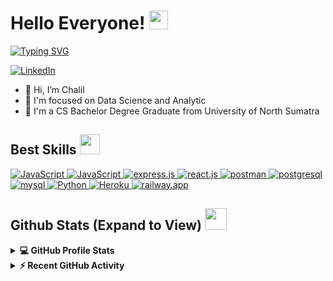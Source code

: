 <h1> Hello Everyone! <img src = "https://raw.githubusercontent.com/MartinHeinz/MartinHeinz/master/wave.gif" width = 30px> </h1>
<p align='center'>
</p>

<p>
  <a href="https://git.io/typing-svg"><img src="https://readme-typing-svg.herokuapp.com?font=Montserrat&weight=700&pause=1000&color=C620F7&width=435&lines=Welcome+to+My+Github+Profile;I'm+A+Computer+Science+Student" alt="Typing SVG" /></a>
</p>

   <a href="https://www.linkedin.com/in/cavareel/" target="_blank">
    <img alt="LinkedIn" src="https://img.shields.io/badge/LinkedIn-0077B5?style=for-the-badge&logo=linkedin&logoColor=white">
  </a>   

- 👋 Hi, I’m Chalil
- 💼 I'm focused on Data Science and Analytic
- 💬 I'm a CS Bachelor Degree Graduate from University of North Sumatra

<h2> Best Skills <img src = "https://media2.giphy.com/media/QssGEmpkyEOhBCb7e1/giphy.gif?cid=ecf05e47a0n3gi1bfqntqmob8g9aid1oyj2wr3ds3mg700bl&rid=giphy.gif" width = 32px> </h2>
  <a href="https://www.javascript.com" target="_blank">
    <img alt="JavaScript" src="https://img.shields.io/badge/Javascript-222222?style=for-the-badge&logo=javascript&logoColor=yellow">
  </a>
  <a href="https://www.nodejs.org" target="_blank">
    <img alt="JavaScript" src="https://img.shields.io/badge/Node.Js-499c16?style=for-the-badge&logo=nodedotjs&logoColor=white">
  </a>
  <a href="https://www.expressjs.com" target="_blank">
    <img alt="express.js" src="https://img.shields.io/badge/express.js-dddddd?style=for-the-badge&logo=express&logoColor=black">
  </a>
  <a href="https://www.react.dev" target="_blank">
    <img alt="react.js" src="https://img.shields.io/badge/react.js-16649c?style=for-the-badge&logo=react&logoColor=white">
  </a>
  <a href="https://www.postman.com" target="_blank">
    <img alt="postman" src="https://img.shields.io/badge/postman-b57d3e?style=for-the-badge&logo=postman&logoColor=white">
  </a>
  <a href="https://www.postgresql.org" target="_blank">
    <img alt="postgresql" src="https://img.shields.io/badge/postgresql-308bb3?style=for-the-badge&logo=postgresql&logoColor=white">
  </a>
  <a href="https://www.mysql.com" target="_blank">
    <img alt="mysql" src="https://img.shields.io/badge/mysql-4f82bd?style=for-the-badge&logo=mysql&logoColor=white">
  </a>
   <a href="https://www.python.org" target="_blank">
    <img alt="Python" src="https://img.shields.io/badge/Python-3776AB?style=for-the-badge&logo=python&logoColor=white">
  </a>
  <a href="https://www.heroku.com/">
    <img alt="Heroku" src="https://img.shields.io/badge/Heroku-430098?style=for-the-badge&logo=heroku&logoColor=white">
  </a>
  <a href="https://www.railway.app/">
    <img alt="railway.app" src="https://img.shields.io/badge/railway.app-8d4fbd?style=for-the-badge&logo=railway&logoColor=white">
  </a>

<h2> Github Stats (Expand to View) <img src = "https://i.pinimg.com/originals/65/c4/f4/65c4f452571be1261e9c623f7da488ac.gif" width = 35px> </h2>

<details> 
  <summary><b>💻 GitHub Profile Stats</b></summary>
  <br/>
  <p align="center">
    <a href="https://github.com/lilreel/github-readme-stats"><img alt="Chalil's Github Stats" src="https://github-readme-stats.vercel.app/api?username=lilreel&show_icons=true&count_private=true&theme=algolia" height="192px"/></a>
<br/>
  &nbsp;
	  <img src="https://github-readme-stats.vercel.app/api/top-langs?username=lilreel&show_icons=true&locale=en&layout=compact&theme=algolia" alt="lilreel" height="192px"/>
  <br/>
  </p>
</details>


<details>
  <summary><b>⚡ Recent GitHub Activity</b></summary>
  <br/>
   <a href="https://github.com/lilreel"><img alt="Chalil's Activity Graph" src="https://github-readme-activity-graph.cyclic.app/graph?username=lilreel&bg_color=0f1a37&color=c587c0&line=bf79ba&point=fbfbfb&area=true&hide_border=true" /></a>
  <br/>

</details>
